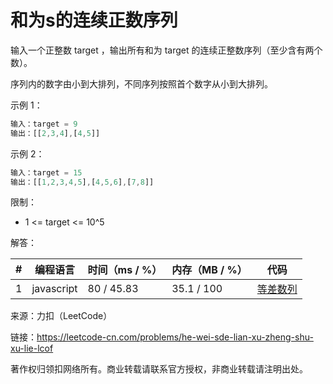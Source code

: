 # 和为s的连续正数序列

输入一个正整数 target ，输出所有和为 target 的连续正整数序列（至少含有两个数）。

序列内的数字由小到大排列，不同序列按照首个数字从小到大排列。

示例 1：

``` javascript
输入：target = 9
输出：[[2,3,4],[4,5]]
```

示例 2：

``` javascript
输入：target = 15
输出：[[1,2,3,4,5],[4,5,6],[7,8]]
```

限制：

- 1 <= target <= 10^5

解答：

**#**|**编程语言**|**时间（ms / %）**|**内存（MB / %）**|**代码**
--|--|--|--|--
1|javascript|80 / 45.83|35.1 / 100|[等差数列](./javascript/ac_v1.js)

来源：力扣（LeetCode）

链接：https://leetcode-cn.com/problems/he-wei-sde-lian-xu-zheng-shu-xu-lie-lcof

著作权归领扣网络所有。商业转载请联系官方授权，非商业转载请注明出处。

